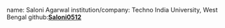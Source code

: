 name: Saloni Agarwal
institution/company: Techno India University, West Bengal
github:[**Saloni0512**](https://github.com/Saloni0512)